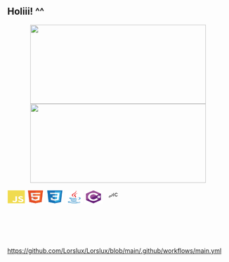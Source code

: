 
## Holiii! ^^
<div align="center">
  <a href="https://github.com/lorslux/github-readme-stats">
  <img height="180em" width="400em" align="center" src="https://github-readme-stats.vercel.app/api?username=lorslux&show_icons=true&theme=cobalt" />
</a>
<a href="https://github.com/lorslux/github-readme-stats">
  <img height="180em" width="400em" align="center" src="https://github-readme-stats.vercel.app/api/top-langs/?username=lorslux&layout=compact&theme=cobalt" />
</a>
</div>
  



                                                                                                                                               
<div style="display: inline-block"><br>
  <img align="center" alt="Js" height="30" width="40" src="https://raw.githubusercontent.com/devicons/devicon/master/icons/javascript/javascript-plain.svg">
 
 
  <img align="center" alt="HTML" height="30" width="40" src="https://raw.githubusercontent.com/devicons/devicon/master/icons/html5/html5-original.svg">
  <img align="center" alt="CSS" height="30" width="40" src="https://raw.githubusercontent.com/devicons/devicon/master/icons/css3/css3-original.svg">
    <img align="center" alt="Java" height="30" width="40" src="https://raw.githubusercontent.com/devicons/devicon/master/icons/java/java-original.svg">

  
          
  
  <img align="center" alt="Csharp" height="30" width="40" src="https://raw.githubusercontent.com/devicons/devicon/master/icons/csharp/csharp-original.svg">
  <img align="right" alt="pic" height="100"  width="100" style="border-radius:50px;" src="https://i.picasion.com/pic92/878c652ca5e3ee8c8e8fedb096f8c5ff.gif">
</div>

 ##
 
<div>
 
  
 https://github.com/Lorslux/Lorslux/blob/main/.github/workflows/main.yml
</div>
